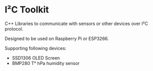 # I²C Toolkit

C++ Libraries to communicate with sensors or other devices over I²C protocol.

Designed to be used on Raspberry Pi or ESP3266.


Supporting following devices:

- SSD1306 	OLED Screen
- BMP280	T° hPa humidity sensor 
